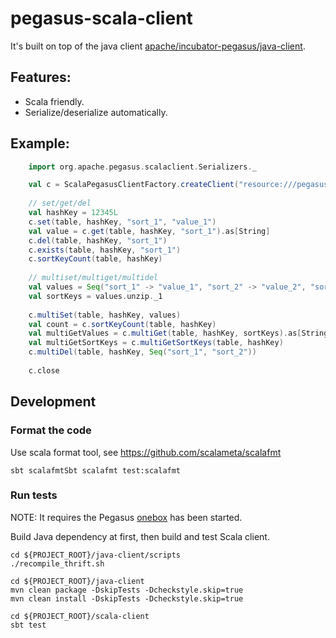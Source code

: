 <!--
Licensed to the Apache Software Foundation (ASF) under one
or more contributor license agreements.  See the NOTICE file
distributed with this work for additional information
regarding copyright ownership.  The ASF licenses this file
to you under the Apache License, Version 2.0 (the
"License"); you may not use this file except in compliance
with the License.  You may obtain a copy of the License at

http://www.apache.org/licenses/LICENSE-2.0

Unless required by applicable law or agreed to in writing,
software distributed under the License is distributed on an
"AS IS" BASIS, WITHOUT WARRANTIES OR CONDITIONS OF ANY
KIND, either express or implied.  See the License for the
specific language governing permissions and limitations
under the License.
-->
# pegasus-scala-client

It's built on top of the java client [apache/incubator-pegasus/java-client](https://github.com/apache/incubator-pegasus/tree/master/java-client).

## Features:

* Scala friendly.
* Serialize/deserialize automatically.

## Example:

```scala
    import org.apache.pegasus.scalaclient.Serializers._

    val c = ScalaPegasusClientFactory.createClient("resource:///pegasus.properties")
   
    // set/get/del
    val hashKey = 12345L
    c.set(table, hashKey, "sort_1", "value_1")
    val value = c.get(table, hashKey, "sort_1").as[String]
    c.del(table, hashKey, "sort_1")
    c.exists(table, hashKey, "sort_1") 
    c.sortKeyCount(table, hashKey)
    
    // multiset/multiget/multidel
    val values = Seq("sort_1" -> "value_1", "sort_2" -> "value_2", "sort_3" -> "value_3")
    val sortKeys = values.unzip._1 
    
    c.multiSet(table, hashKey, values)
    val count = c.sortKeyCount(table, hashKey)
    val multiGetValues = c.multiGet(table, hashKey, sortKeys).as[String]
    val multiGetSortKeys = c.multiGetSortKeys(table, hashKey)
    c.multiDel(table, hashKey, Seq("sort_1", "sort_2"))
    
    c.close
```

## Development

### Format the code

Use scala format tool, see https://github.com/scalameta/scalafmt
```
sbt scalafmtSbt scalafmt test:scalafmt
```

### Run tests

NOTE: It requires the Pegasus [onebox](https://pegasus.apache.org/overview/onebox/) has been started.

Build Java dependency at first, then build and test Scala client.
```
cd ${PROJECT_ROOT}/java-client/scripts
./recompile_thrift.sh

cd ${PROJECT_ROOT}/java-client
mvn clean package -DskipTests -Dcheckstyle.skip=true
mvn clean install -DskipTests -Dcheckstyle.skip=true

cd ${PROJECT_ROOT}/scala-client
sbt test
```
